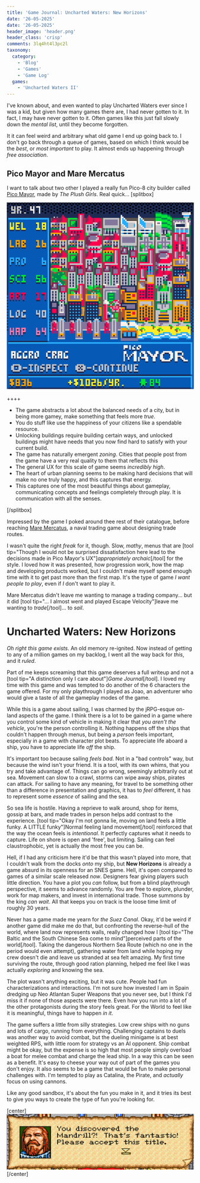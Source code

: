 ```yaml
---
title: 'Game Journal: Uncharted Waters: New Horizons'
date: '26-05-2025'
date: '26-05-2025'
header_image: 'header.png'
header_class: 'crisp'
comments: 3lq4ht4l3pc2l
taxonomy:
  category:
    - 'Blog'
    - 'Games'
    - 'Game Log'
  games:
    - 'Uncharted Waters II'
---
```


I've known about, and even wanted to play Uncharted Waters ever since I was a kid, but given how many games there are, I had never gotten to it. In fact, I may have never gotten to it. Often games like this just fall slowly down the *mental list*, until they become forgotten. 

It it can feel weird and arbitrary what old game I end up going back to. I don't go back through a queue of games, based on which I think would be the *best*, or *most important* to play. It almost ends up happening through *free association*.

## Pico Mayor and Mare Mercatus

I want to talk about two other I played a really fun Pico-8 city builder called [Pico Mayor](https://not-articulated.itch.io/picomayor), made by *The Plush Girls*. Real quick...
[splitbox]

![](picomayor.png?lightbox)

++++

* The game abstracts a lot about the balanced needs of a city, but in being more gamey, make something that feels more *true*.
* You do stuff like use the happiness of your citizens like a spendable resource.
* Unlocking buildings require building certain ways, and unlocked buildings might have needs that you now find hard to satisfy with your current build.
* The game has naturally emergent *zoning*. Cities that people post from the game have a very real quality to them that reflects this
* The general UX for this scale of game seems *incredibly high*.
* The heart of urban planning seems to be making hard decisions that will make no one truly happy, and this captures that energy.
* This captures one of the most beautiful things about gameplay, communicating concepts and feelings completely through play. It is communication with all the senses.

[/splitbox]

Impressed by the game I poked around thee rest of their catalogue, before reaching [Mare Mercatus](https://not-articulated.itch.io/mare-mercatus), a naval trading game about designing trade routes.

I wasn't quite the right *freak* for it, though. Slow, *mathy*, menus that are [tool tip="Though I would not be surprised dissatisfaction here lead to the decisions made in Pico Mayor's UX"]*appropriately archaic*[/tool] for the style. I loved how it was presented, how progression work, how the map and developing products worked, but I couldn't make myself spend enough time with it to get past more than the first map. It's the type of game *I want people to play*, even if *I* don't want to play it.

Mare Mercatus didn't leave me wanting to manage a trading company... but it did [tool tip="... I almost went and played Escape Velocity"]leave me wanting to *trade*[/tool]... to *sail*.

# Uncharted Waters: New Horizons

*Oh right this game exists*. An old memory re-ignited. Now instead of getting to any of a million games on my backlog, I went all the way back for *this*, and it *ruled*.

Part of me keeps screaming that this game deserves a full writeup and not a [tool tip="A distinction only I care about"]*Game Journal*[/tool]. I loved my time with this game and was tempted to do another of the 6 characters the game offered. For my only playthrough I played as Joao, an adventurer who would give a taste of all the gameplay modes of the game.

While this is a game about sailing, I was charmed by the jRPG-esque on-land aspects of the game. I think there is a lot to be gained in a game where you control some kind of vehicle in making it clear that *you aren't the vehicle*, you're the person controlling it. Nothing happens off the ships that couldn't happen through menus, but being a *person* feels important, especially in a game with character plot beats. To appreciate life aboard a ship, you have to appreciate life *off* the ship.

It's important too because sailing *feels bad*. Not in a "bad controls" way, but because the wind isn't your friend. It is a tool, with its own whims, that you try and take advantage of. Things can go wrong, seemingly arbitrarily out at sea. Movement can slow to a crawl, storms can wipe away ships, pirates can attack. For sailing to have any meaning, for travel to be something other than a difference in presentation and graphics, it has to *feel* different, it has to represent some *essence* of sailing and the sea.

So sea life is hostile. Having a reprieve to walk around, shop for items, gossip at bars, and made trades in person helps add contrast to the experience. [tool tip="Okay I'm not gonna lie, moving on land feels a little funky. A LITTLE funky"]Normal feeling land movement[/tool] reinforced that the way the ocean feels is *intentional*. It perfectly captures what it needs to capture. Life on shore is open and 'free', but limiting. Sailing can feel claustrophobic, yet is actually the most free you can be.

Hell, if I had any criticism here it'd be that this wasn't played into more, that I couldn't walk from the docks *onto* my ship, but **New Horizons** is already a game absurd in its openness for an SNES game. Hell, it's open compared to games of a similar scale released *now*. Designers fear giving players such little direction. You have a plot you *can* follow, but from a blind playthrough perspective, it seems to advance randomly. You are free to explore, plunder, work for map makers, and invest in international trade. Those summons by the king *can wait*. All that keeps you on track is the loose time limit of roughly 30 years.

Never has a game made me yearn for *the Suez Canal*. Okay, it'd be weird if another game did make me do that, but confronting the reverse-hull of the world, where land now represents walls, really changed how I [tool tip="The Baltic and the South Chinese Sea come to mind"]perceived parts of the world[/tool]. Taking the dangerous Northern Sea Route (which no one in the period would even attempt), gathering water from land while hoping my crew doesn't die and leave us stranded at sea felt amazing. My first time surviving the route, through good ration planning, helped me feel like I was actually *exploring* and knowing the sea.

The plot wasn't anything exciting, but it was cute. People had fun characterizations and interactions. I'm not sure how invested I am in Spain dredging up Neo Atlantan Super Weapons that you never see, but I think I'd miss it if none of those aspects were there. Even how you run into a lot of the other protagonists during the story feels great. For the World to feel like it is meaningful, things have to happen *in it*.

The game suffers a little from silly strategies. Low crew ships with no guns and lots of cargo, running from everything. Challenging captains to duels was another way to avoid combat, but the dueling minigame is at best weighted RPS, with little room for strategy vs an AI opponent. Ship combat might be okay, but the expense is so high that most people simply overload a boat for melee combat and charge the lead ship. In a way this can be seen as a benefit. It's easy to cheese your way out of part of the games you don't enjoy. It also seems to be a game that would be fun to make personal challenges with. I'm tempted to play as Catalina, the Pirate, and *actually* focus on using cannons.

Like any good sandbox, it's about the fun you make in it, and it tries its best to give you ways to create the type of fun you're looking for.

[center]![](mandrill.png?lightbox)[/center]
